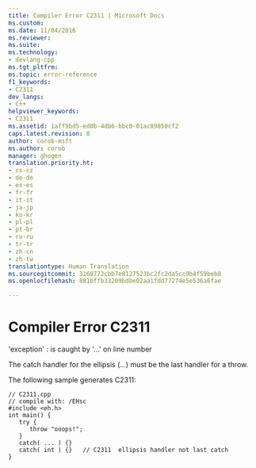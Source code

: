 ```yaml
---
title: Compiler Error C2311 | Microsoft Docs
ms.custom: 
ms.date: 11/04/2016
ms.reviewer: 
ms.suite: 
ms.technology:
- devlang-cpp
ms.tgt_pltfrm: 
ms.topic: error-reference
f1_keywords:
- C2311
dev_langs:
- C++
helpviewer_keywords:
- C2311
ms.assetid: 1aff9bd5-ed0b-4db6-bbc0-01ac89850cf2
caps.latest.revision: 8
author: corob-msft
ms.author: corob
manager: ghogen
translation.priority.ht:
- cs-cz
- de-de
- es-es
- fr-fr
- it-it
- ja-jp
- ko-kr
- pl-pl
- pt-br
- ru-ru
- tr-tr
- zh-cn
- zh-tw
translationtype: Human Translation
ms.sourcegitcommit: 3168772cbb7e8127523bc2fc2da5cc9b4f59beb8
ms.openlocfilehash: 881bffb33209bdbe02aa1fdd77274e5e536a6fae

---
```

# Compiler Error C2311
'exception' : is caught by '...' on line number  
  
 The catch handler for the ellipsis (...) must be the last handler for a throw.  
  
 The following sample generates C2311:  
  
```  
// C2311.cpp  
// compile with: /EHsc  
#include <eh.h>  
int main() {  
   try {  
      throw "ooops!";  
   }  
   catch( ... ) {}  
   catch( int ) {}   // C2311  ellipsis handler not last catch  
}  
```


<!--HONumber=Jan17_HO2-->



